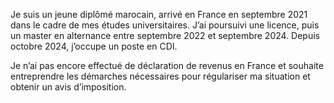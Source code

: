 Je suis un jeune diplômé marocain, arrivé en France en septembre 2021 dans le cadre de mes études universitaires. J’ai poursuivi une licence, puis un master en alternance entre septembre 2022 et septembre 2024. Depuis octobre 2024, j’occupe un poste en CDI.

Je n’ai pas encore effectué de déclaration de revenus en France et souhaite entreprendre les démarches nécessaires pour régulariser ma situation et obtenir un avis d’imposition.
